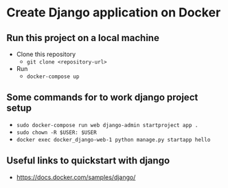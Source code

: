 # Create Django application on Docker

## Run this project on a local machine

* Clone this repository
    * `git clone <repository-url>`
* Run
    * `docker-compose up`

## Some commands for to work django project setup
* `sudo docker-compose run web django-admin startproject app .`
* `sudo chown -R $USER: $USER`
* `docker exec docker_django-web-1 python manage.py startapp hello`

## Useful links to quickstart with django
* https://docs.docker.com/samples/django/
